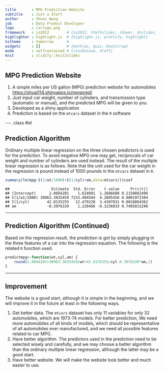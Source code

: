 ```yaml
---
title       : MPG Prediction Website
subtitle    : Just a Start
author      : Shuai Wang
job         : Data Product Developer
logo        : carlogo.png
framework   : io2012        # {io2012, html5slides, shower, dzslides, ...}
highlighter : highlight.js  # {highlight.js, prettify, highlight}
hitheme     : tomorrow      # 
widgets     : []            # {mathjax, quiz, bootstrap}
mode        : selfcontained # {standalone, draft}
knit        : slidify::knit2slides
---
```


## MPG Prediction Website

1. A simple miles per US gallon (MPG) prediction website for automobiles  
https://shuai114.shinyapps.io/mpgpred/
2. Just input car weight, number of cylinders, and transmission type (automatic or manual), and the predicted MPG will be given to you.
3. Developed as a shiny application
4. Prediction is based on the `mtcars` dataset in the `R` software

--- .class #id 

## Prediction Algorithm

Ordinary multiple linear regression on the three chosen predictors is used for the prediction. To avoid negative MPG one may get, reciprocals of car weight and number of cylinders are used instead. The result of the multiple linear regression is as follows. Note that the unit used for the car weight in the regression is pound instead of 1000 pounds in the `mtcars` dataset in `R`.


```r
summary(lm(mpg~I(1/wt/1000)+I(1/cyl)+am,data=mtcars))$coef
```

```
##                   Estimate  Std. Error    t value     Pr(>|t|)
## (Intercept)      2.0604201    1.624091  1.2686608 0.2150082496
## I(1/wt/1000) 30963.3035459 7233.494584  4.2805456 0.0001972304
## I(1/cyl)        42.8135255   12.479228  3.4307831 0.0018864362
## am              -0.3976339    1.228466 -0.3236833 0.7485831296
```

---

## Prediction Algorithm (Continued)

Based on the regression result, the prediction is got by simply plugging in the three features of a car into the regression equation. The following is the related `R` function used.


```r
predictmpg<-function(wt,cyl,am) {
    round(2.0604201+30963.3035459/wt+42.8135255/cyl-0.3976339*am,1)
}
```

---

## Improvement

The website is a good start, although it is simple in the beginning, and we will improve it in the future at least in the following ways.

1. Get better data. The `mtcars` dataset has only 11 variables for only 32 automobiles, which are 1973-74 models. For better prediction, We need more automobiles of all kinds of models, which should be representative of all automobiles ever manufactured, and we need all possible features related to car MPG.
2. Have better algorithm. The predictors used in the prediction need to be selected wisely and carefully, and we may choose a better algorithm than the ordinary multiple linear regression, although the latter may be a good start.
3. Have better website. We will make the website look better and much easier to use.
